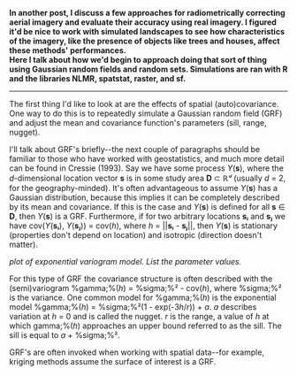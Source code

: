 **In another post, 
I discuss a few approaches for radiometrically correcting aerial imagery and evaluate their accuracy using real imagery. 
I figured it'd be nice to work with simulated landscapes to see how characteristics of the imagery, 
like the presence of objects like trees and houses, affect these methods' performances.  
Here I talk about how we'd begin to approach doing that sort of thing
using Gaussian random fields and random sets.
Simulations are ran with R and the libraries NLMR, spatstat, raster, and sf.**

-----

The first thing I'd like to look at are the effects of spatial (auto)covariance. 
One way to do this is to repeatedly simulate a Gaussian random field (GRF) and adjust the mean and covariance function's parameters (sill, range, nugget). 

I'll talk about GRF's briefly--the next couple of paragraphs should be familiar to those who have worked with geostatistics, and much more detail can be found in Cressie (1993). Say we have some process *Y*(**s**), where the *d*-dimensional location vector **s** is in some study area **D** ⊂ ℝ*ᵈ* (usually *d* = 2, for the geography-minded). It's often advantageous to assume *Y*(**s**) has a Gaussian distribution, because this implies it can be completely described by its mean and covariance. If this is the case and *Y*(**s**) is defined for all **s** &isin; **D**, then *Y*(**s**) is a GRF. Furthermore, if for two arbitrary locations **sᵢ** and **sⱼ** we have cov(*Y*(**sᵢ**), *Y*(**sⱼ**)) = cov(*h*), where *h* = \|\|**sᵢ** - **sⱼ**\|\|, then *Y*(**s**) is stationary (properties don't depend on location) and isotropic (direction doesn't matter).

*plot of exponential variogram model. List the parameter values.*

For this type of GRF the covariance structure is often described with the (semi)variogram %gamma;%(*h*) = %sigma;%² - cov(*h*), where %sigma;%² is the variance. One common model for %gamma;%(*h*) is the exponential model %gamma;%(*h*) = %sigma;%²(1 - exp(-3*h*/*r*)) + *a*. *a* describes variation at *h* = 0 and is called the nugget. *r* is the range, a value of *h* at which gamma;%(*h*) approaches an upper bound referred to as the sill. The sill is equal to *a* + %sigma;%².

GRF's are often invoked when working with spatial data--for example, kriging methods assume the surface of interest is a GRF. 
